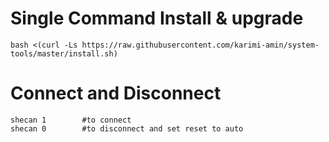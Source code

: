 # Single Command Install & upgrade

````
bash <(curl -Ls https://raw.githubusercontent.com/karimi-amin/system-tools/master/install.sh)
````

# Connect and Disconnect

````
shecan 1        #to connect
shecan 0        #to disconnect and set reset to auto
````
